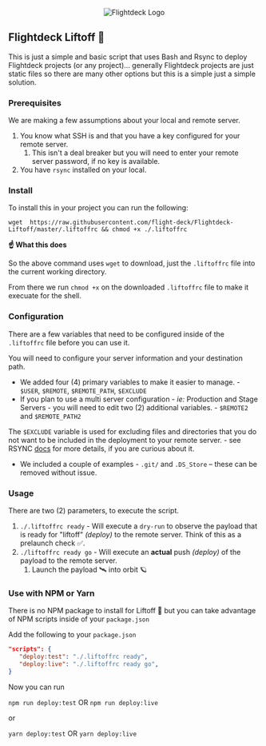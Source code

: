 <div align="center">
<p><img src="https://d.pr/free/i/FDUErn+" alt="Flightdeck Logo"></p>
</div>

## Flightdeck Liftoff 🚀

This is just a simple and basic script that uses Bash and Rsync to deploy Flightdeck projects (or any project)... generally Flightdeck projects are just static files so there are many other options but this is a simple just a simple solution.

### Prerequisites

We are making a few assumptions about your local and remote server.

1. You know what SSH is and that you have a key configured for your remote server.
   1. This isn't a deal breaker but you will need to enter your remote server password, if no key is available.
2. You have `rsync` installed on your local.

### Install

To install this in your project you can run the following:

```shell
wget  https://raw.githubusercontent.com/flight-deck/Flightdeck-Liftoff/master/.liftoffrc && chmod +x ./.liftoffrc
```
**☝️ What this does** 

So the above command uses `wget` to download, just the `.liftoffrc` file into the current working directory. 

From there we run `chmod +x` on the downloaded `.liftoffrc` file to make it execuate for the shell. 

### Configuration

There are a few variables that need to be configured inside of the `.liftoffrc` file before you can use it.

You will need to configure your server information and your destination path.

- We added four (4) primary variables to make it easier to manage. - `$USER`, `$REMOTE`, `$REMOTE_PATH`, `$EXCLUDE`
- If you plan to use a multi server configuration - _ie:_ Production and Stage Servers - you will need to edit two (2) additional variables. - `$REMOTE2` and `$REMOTE_PATH2`

The `$EXCLUDE` variable is used for excluding files and directories that you do not want to be included in the deployment to your remote server. - see RSYNC [docs](https://download.samba.org/pub/rsync/rsync.1) for more details, if you are curious about it.

* We included a couple of examples - `.git/` and `.DS_Store` – these can be removed without issue.

### Usage

There are two (2) parameters, to execute the script.

1. `./.liftoffrc ready` - Will execute a `dry-run` to observe the payload that is ready for "liftoff" _(deploy)_ to the remote server. Think of this as a prelaunch check ✅.
2. `./liftoffrc ready go` - Will execute an **actual** push _(deploy)_ of the payload to the remote server.
   1. Launch the payload 🛰 into orbit 🪐

### Use with NPM or Yarn

There is no NPM package to install for Liftoff 🚀 but you can take advantage of NPM scripts inside of your `package.json` 

Add the following to your `package.json` 

```json
"scripts": {
   "deploy:test": "./.liftoffrc ready",
   "deploy:live": "./.liftoffrc ready go",
}
```

Now you can run 

`npm run deploy:test`  OR `npm run deploy:live`

or 

`yarn deploy:test`  OR `yarn deploy:live`
